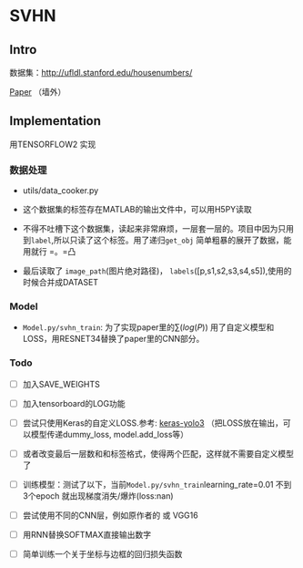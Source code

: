 # SVHN

## Intro

数据集：http://ufldl.stanford.edu/housenumbers/

[Paper](http://static.googleusercontent.com/media/research.google.com/en//pubs/archive/42241.pdf) （墙外）

## Implementation

用TENSORFLOW2 实现

### 数据处理

- utils/data_cooker.py

- 这个数据集的标签存在MATLAB的输出文件中，可以用H5PY读取

- 不得不吐槽下这个数据集，读起来非常麻烦，一层套一层的。项目中因为只用到`label`,所以只读了这个标签。用了递归`get_obj` 简单粗暴的展开了数据，能用就行 =。=凸

- 最后读取了 `image_path`(图片绝对路径)， `labels`([p,s1,s2,s3,s4,s5]),使用的时候合并成DATASET

### Model

- `Model.py/svhn_train`: 为了实现paper里的$\sum(log(P))$ 用了自定义模型和LOSS，用RESNET34替换了paper里的CNN部分。

### Todo

- [ ] 加入SAVE_WEIGHTS
- [ ] 加入tensorboard的LOG功能
- [ ] 尝试只使用Keras的自定义LOSS.参考: [keras-yolo3](https://github.com/qqwweee/keras-yolo3) （把LOSS放在输出，可以模型传递dummy_loss, model.add_loss等）

- [ ] 或者改变最后一层数和和标签格式，使得两个匹配，这样就不需要自定义模型了

- [ ] 训练模型：测试了以下，当前`Model.py/svhn_train`learning_rate=0.01 不到3个epoch 就出现梯度消失/爆炸(loss:nan)

- [ ] 尝试使用不同的CNN层，例如原作者的 或 VGG16
- [ ] 用RNN替换SOFTMAX直接输出数字
- [ ] 简单训练一个关于坐标与边框的回归损失函数
